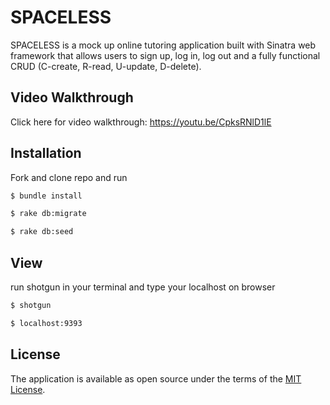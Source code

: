 # SPACELESS

SPACELESS is a mock up online tutoring application built with Sinatra web framework that allows users to sign up, log in, log out and a fully functional CRUD (C-create, R-read, U-update, D-delete).

## Video Walkthrough

Click here for video walkthrough: https://youtu.be/CpksRNlD1lE

## Installation

Fork and clone repo and run
```bash
$ bundle install

$ rake db:migrate

$ rake db:seed
```

## View

run shotgun in your terminal and type your localhost on browser 
```bash
$ shotgun

$ localhost:9393
```
## License

The application is available as open source under the terms of the [MIT License](https://opensource.org/licenses/MIT).
